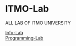 # ITMO-Lab
ALL LAB OF ITMO UNIVERSITY

[Info-Lab](Info-Lab/readme.md)  
[Programming-Lab](Programming-Lab/readme.md)  